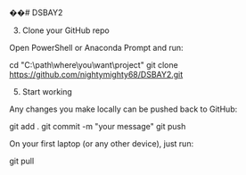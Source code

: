 ��#   D S B A Y 2 
 
 

3. Clone your GitHub repo

Open PowerShell or Anaconda Prompt and run:

cd "C:\path\where\you\want\project"
git clone https://github.com/nightymighty68/DSBAY2.git

5. Start working

Any changes you make locally can be pushed back to GitHub:

git add .
git commit -m "your message"
git push


On your first laptop (or any other device), just run:

git pull